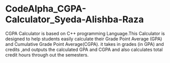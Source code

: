 # CodeAlpha_CGPA-Calculator_Syeda-Alishba-Raza
CGPA Calculator is based on C++ programming Language.This Calculator is designed to help students easily calculate their Grade Point Average (GPA) and Cumulative Grade Point Average(CGPA). it takes in grades (in GPA) and credits ,and outputs the calculated GPA and CGPA and also calculates total credit hours through out the semesters. 
